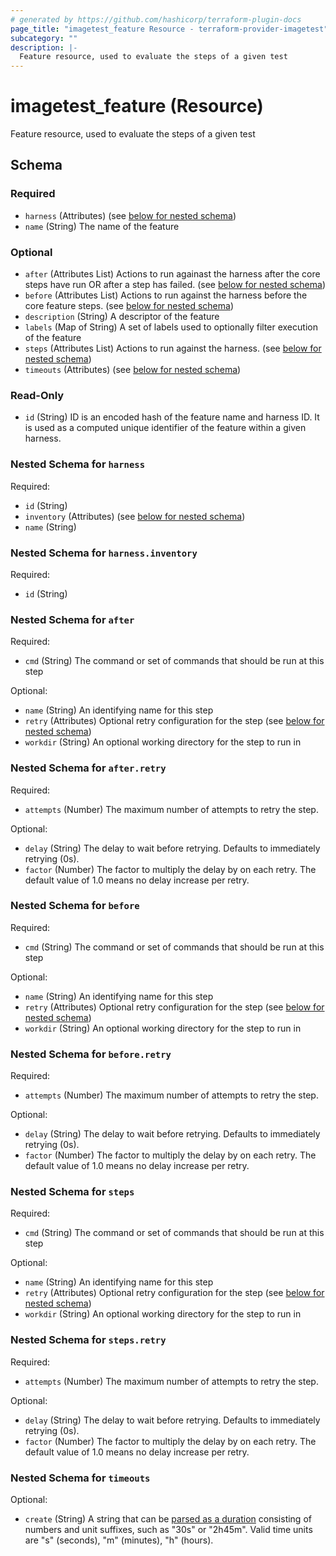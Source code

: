 ```yaml
---
# generated by https://github.com/hashicorp/terraform-plugin-docs
page_title: "imagetest_feature Resource - terraform-provider-imagetest"
subcategory: ""
description: |-
  Feature resource, used to evaluate the steps of a given test
---
```


# imagetest_feature (Resource)

Feature resource, used to evaluate the steps of a given test



<!-- schema generated by tfplugindocs -->
## Schema

### Required

- `harness` (Attributes) (see [below for nested schema](#nestedatt--harness))
- `name` (String) The name of the feature

### Optional

- `after` (Attributes List) Actions to run againast the harness after the core steps have run OR after a step has failed. (see [below for nested schema](#nestedatt--after))
- `before` (Attributes List) Actions to run against the harness before the core feature steps. (see [below for nested schema](#nestedatt--before))
- `description` (String) A descriptor of the feature
- `labels` (Map of String) A set of labels used to optionally filter execution of the feature
- `steps` (Attributes List) Actions to run against the harness. (see [below for nested schema](#nestedatt--steps))
- `timeouts` (Attributes) (see [below for nested schema](#nestedatt--timeouts))

### Read-Only

- `id` (String) ID is an encoded hash of the feature name and harness ID. It is used as a computed unique identifier of the feature within a given harness.

<a id="nestedatt--harness"></a>
### Nested Schema for `harness`

Required:

- `id` (String)
- `inventory` (Attributes) (see [below for nested schema](#nestedatt--harness--inventory))
- `name` (String)

<a id="nestedatt--harness--inventory"></a>
### Nested Schema for `harness.inventory`

Required:

- `id` (String)



<a id="nestedatt--after"></a>
### Nested Schema for `after`

Required:

- `cmd` (String) The command or set of commands that should be run at this step

Optional:

- `name` (String) An identifying name for this step
- `retry` (Attributes) Optional retry configuration for the step (see [below for nested schema](#nestedatt--after--retry))
- `workdir` (String) An optional working directory for the step to run in

<a id="nestedatt--after--retry"></a>
### Nested Schema for `after.retry`

Required:

- `attempts` (Number) The maximum number of attempts to retry the step.

Optional:

- `delay` (String) The delay to wait before retrying. Defaults to immediately retrying (0s).
- `factor` (Number) The factor to multiply the delay by on each retry. The default value of 1.0 means no delay increase per retry.



<a id="nestedatt--before"></a>
### Nested Schema for `before`

Required:

- `cmd` (String) The command or set of commands that should be run at this step

Optional:

- `name` (String) An identifying name for this step
- `retry` (Attributes) Optional retry configuration for the step (see [below for nested schema](#nestedatt--before--retry))
- `workdir` (String) An optional working directory for the step to run in

<a id="nestedatt--before--retry"></a>
### Nested Schema for `before.retry`

Required:

- `attempts` (Number) The maximum number of attempts to retry the step.

Optional:

- `delay` (String) The delay to wait before retrying. Defaults to immediately retrying (0s).
- `factor` (Number) The factor to multiply the delay by on each retry. The default value of 1.0 means no delay increase per retry.



<a id="nestedatt--steps"></a>
### Nested Schema for `steps`

Required:

- `cmd` (String) The command or set of commands that should be run at this step

Optional:

- `name` (String) An identifying name for this step
- `retry` (Attributes) Optional retry configuration for the step (see [below for nested schema](#nestedatt--steps--retry))
- `workdir` (String) An optional working directory for the step to run in

<a id="nestedatt--steps--retry"></a>
### Nested Schema for `steps.retry`

Required:

- `attempts` (Number) The maximum number of attempts to retry the step.

Optional:

- `delay` (String) The delay to wait before retrying. Defaults to immediately retrying (0s).
- `factor` (Number) The factor to multiply the delay by on each retry. The default value of 1.0 means no delay increase per retry.



<a id="nestedatt--timeouts"></a>
### Nested Schema for `timeouts`

Optional:

- `create` (String) A string that can be [parsed as a duration](https://pkg.go.dev/time#ParseDuration) consisting of numbers and unit suffixes, such as "30s" or "2h45m". Valid time units are "s" (seconds), "m" (minutes), "h" (hours).

